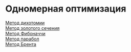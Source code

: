 # Одномерная оптимизация
[Метод дихотомии](src/methods/Dichotomy.cpp)<br>
[Метод золотого сечения](src/methods/Golden.cpp)<br>
[Метод Фибоначчи](src/methods/Fibonacci.cpp)<br>
[Метод парабол](src/methods/Parabole.cpp)<br>
[Метод Брента](src/methods/Brent.cpp)
